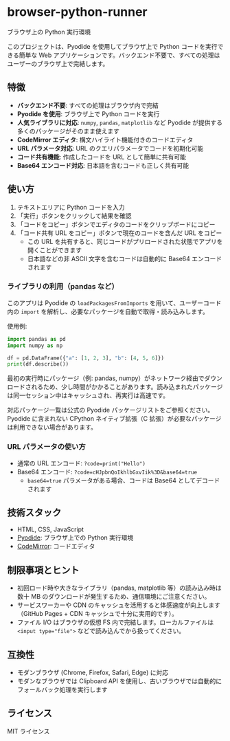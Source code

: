 # browser-python-runner

ブラウザ上の Python 実行環境

このプロジェクトは、Pyodide を使用してブラウザ上で Python コードを実行できる簡単な Web アプリケーションです。バックエンド不要で、すべての処理はユーザーのブラウザ上で完結します。

## 特徴

- **バックエンド不要**: すべての処理はブラウザ内で完結
- **Pyodide を使用**: ブラウザ上で Python コードを実行
- **人気ライブラリに対応**: `numpy`, `pandas`, `matplotlib` など Pyodide が提供する多くのパッケージがそのまま使えます
- **CodeMirror エディタ**: 構文ハイライト機能付きのコードエディタ
- **URL パラメータ対応**: URL のクエリパラメータでコードを初期化可能
- **コード共有機能**: 作成したコードを URL として簡単に共有可能
- **Base64 エンコード対応**: 日本語を含むコードも正しく共有可能

## 使い方

1. テキストエリアに Python コードを入力
2. 「実行」ボタンをクリックして結果を確認
3. 「コードをコピー」ボタンでエディタのコードをクリップボードにコピー
4. 「コード共有 URL をコピー」ボタンで現在のコードを含んだ URL をコピー
   - この URL を共有すると、同じコードがプリロードされた状態でアプリを開くことができます
   - 日本語などの非 ASCII 文字を含むコードは自動的に Base64 エンコードされます

### ライブラリの利用（pandas など）

このアプリは Pyodide の `loadPackagesFromImports` を用いて、ユーザーコード内の `import` を解析し、必要なパッケージを自動で取得・読み込みします。

使用例:

```python
import pandas as pd
import numpy as np

df = pd.DataFrame({"a": [1, 2, 3], "b": [4, 5, 6]})
print(df.describe())
```

最初の実行時にパッケージ（例: pandas, numpy）がネットワーク経由でダウンロードされるため、少し時間がかかることがあります。読み込まれたパッケージは同一セッション中はキャッシュされ、再実行は高速です。

対応パッケージ一覧は公式の Pyodide パッケージリストをご参照ください。Pyodide に含まれない CPython ネイティブ拡張（C 拡張）が必要なパッケージは利用できない場合があります。

### URL パラメータの使い方

- 通常の URL エンコード: `?code=print("Hello")`
- Base64 エンコード: `?code=cHJpbnQoIkhlbGxvIik%3D&base64=true`
  - `base64=true` パラメータがある場合、コードは Base64 としてデコードされます

## 技術スタック

- HTML, CSS, JavaScript
- [Pyodide](https://pyodide.org/): ブラウザ上での Python 実行環境
- [CodeMirror](https://codemirror.net/): コードエディタ

## 制限事項とヒント

- 初回ロード時や大きなライブラリ（pandas, matplotlib 等）の読み込み時は数十 MB のダウンロードが発生するため、通信環境にご注意ください。
- サービスワーカーや CDN のキャッシュを活用すると体感速度が向上します（GitHub Pages + CDN キャッシュで十分に実用的です）。
- ファイル I/O はブラウザの仮想 FS 内で完結します。ローカルファイルは `<input type="file">` などで読み込んでから扱ってください。

## 互換性

- モダンブラウザ (Chrome, Firefox, Safari, Edge) に対応
- モダンなブラウザでは Clipboard API を使用し、古いブラウザでは自動的にフォールバック処理を実行します

## ライセンス

MIT ライセンス
